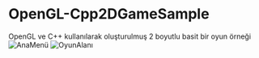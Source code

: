 # OpenGL-Cpp2DGameSample
OpenGL ve C++ kullanılarak oluşturulmuş 2 boyutlu basit bir oyun örneği 
![AnaMenü](https://user-images.githubusercontent.com/57825304/171649883-bbf36499-cc6a-4851-9608-d239ae9831ce.jpg)
![OyunAlanı](https://user-images.githubusercontent.com/57825304/171649895-37b0a4b1-1f3a-4f45-80d9-2bf8cf1bd752.jpg)
